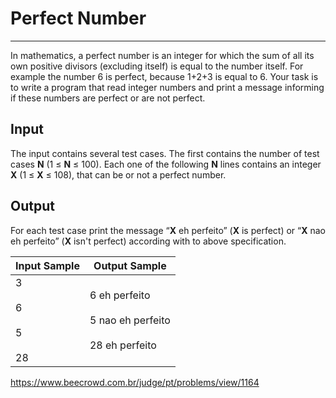 # Perfect Number

---

In mathematics, a perfect number is an integer for which the sum of all its own positive divisors (excluding itself) is equal to the number itself. For example the number 6 is perfect, because 1+2+3 is equal to 6. Your task is to write a program that read integer numbers and print a message informing if these numbers are perfect or are not perfect.

## Input

The input contains several test cases. The first contains the number of test cases **N** (1 ≤ **N** ≤ 100). Each one of the following **N** lines contains an integer **X** (1 ≤ **X** ≤ 108), that can be or not a perfect number.

## Output

For each test case print the message “**X** eh perfeito” (**X** is perfect) or “**X** nao eh perfeito” (**X** isn't perfect) according with to above specification.

| Input Sample                  | Output Sample                                                |
| ----------------------------- | ------------------------------------------------------------ |
| 3<br><br>6<br><br>5<br><br>28 | 6 eh perfeito<br><br>5 nao eh perfeito<br><br>28 eh perfeito |

https://www.beecrowd.com.br/judge/pt/problems/view/1164

